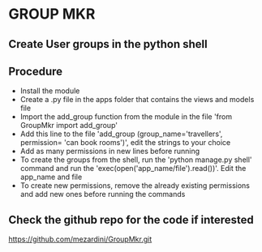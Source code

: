 # GROUP MKR
## Create User groups in the python shell 





## Procedure

- Install the module
- Create a .py file in the apps folder that contains the views and models file
- Import the add_group function from the module in the file 'from GroupMkr import add_group'
- Add this line to the file 'add_group (group_name='travellers', permission= 'can book rooms')', edit the strings to your choice
- Add as many permissions in new lines before running
- To create the groups from the shell, run the 'python manage.py shell' command and run the 'exec(open('app_name/file').read())'. Edit the app_name and file 
- To create new permissions, remove the already existing permissions and add new ones before running the commands

## Check the github repo for the code if interested
https://github.com/mezardini/GroupMkr.git